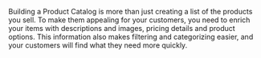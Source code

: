 Building a Product Catalog is more than just creating a list of the products you sell. To make them appealing for your customers, you need to enrich your items with descriptions and images, pricing details and product options. This information also makes filtering and categorizing easier, and your customers will find what they need more quickly.